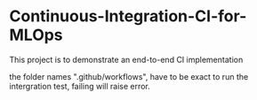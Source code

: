 # Continuous-Integration-CI-for-MLOps
This project is to demonstrate an end-to-end CI implementation

the folder names ".github/workflows", have to be exact to run the intergration test,
failing will raise error. 
 
